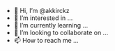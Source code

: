 - 👋 Hi, I’m @akkirckz
- 👀 I’m interested in ...
- 🌱 I’m currently learning ...
- 💞️ I’m looking to collaborate on ...
- 📫 How to reach me ...

<!---
akkirckz/akkirckz is a ✨ special ✨ repository because it's `README.md` (this file) appears on your GitHub profile.
You can click the Preview link to take a look at your changes.
--->
